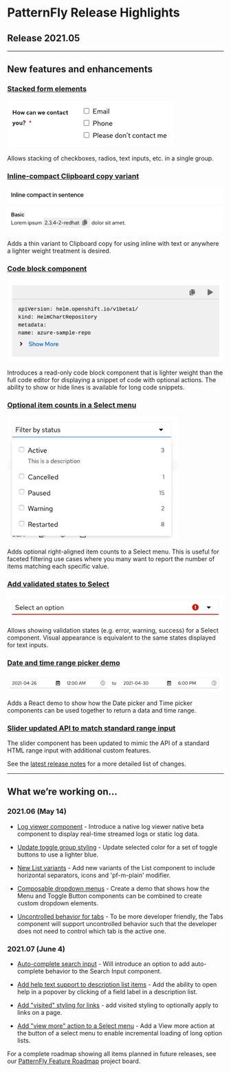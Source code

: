 # PatternFly Release Highlights
## Release 2021.05
----------------------------------------------------------
## New features and enhancements

### [Stacked form elements](https://www.patternfly.org/v4/components/form#horizontal-stacked-no-padding-top)

![stacked radio buttons in a horizontal form](./img/stacked-form-elements.png)

Allows stacking of checkboxes, radios, text inputs, etc. in a single group.

### [Inline-compact Clipboard copy variant](https://www.patternfly.org/v4/components/clipboard-copy#inline-compact)

![inline compact clipboard copy](./img/inline-clipboard-copy.png)

Adds a thin variant to Clipboard copy for using inline with text or anywhere a lighter weight treatment is desired.

### [Code block component](https://www.patternfly.org/v4/components/code-block)

![code block component](./img/code-block.png)

Introduces a read-only code block component that is lighter weight than the full code editor for displaying a snippet of code with optional actions. The ability to show or hide lines is available for long code snippets.

### [Optional item counts in a Select menu](https://www.patternfly.org/v4/components/select#checkbox-input-with-counts)

![item counts in a select menu](./img/select-item-counts.png)

Adds optional right-aligned item counts to a Select menu. This is useful for faceted filtering use cases where you many want to report the number of items matching each specific value.

### [Add validated states to Select](https://www.patternfly.org/v4/components/select#validated)

![validated select menu](./img/validated-select.png)

Allows showing validation states (e.g. error, warning, success) for a Select component. Visual appearance is equivalent to the same states displayed for text inputs.

### [Date and time range picker demo](https://www.patternfly.org/v4/components/date-picker/react-demos#date-and-time-range-picker)

![date and time range demo](./img/date-time-picker.png)

Adds a React demo to show how the Date picker and Time picker components can be used together to return a data and time range.

### [Slider updated API to match standard range input](https://www.patternfly.org/v4/components/slider)

The slider component has been updated to mimic the API of a standard HTML range input with additional custom features.

See the [latest release notes](https://www.patternfly.org/v4/developer-resources/release-notes) for a more detailed list of changes.

-----------------------------------------------------------------------------

## What we’re working on...

### 2021.06 (May 14)

* [Log viewer component](https://github.com/patternfly/patternfly-react/issues/5341) - Introduce a native log viewer native beta component to display real-time streamed logs or static log data.

* [Update toggle group styling](https://github.com/patternfly/patternfly/issues/3951) - Update selected color for a set of toggle buttons to use a lighter blue.

* [New List variants](https://github.com/patternfly/patternfly-react/issues/5336) - Add new variants of the List component to include horizontal separators, icons and 'pf-m-plain' modifier.

* [Composable dropdown menus](https://github.com/patternfly/patternfly-react/issues/5073) - Create a demo that shows how the Menu and Toggle Button components can be combined to create custom dropdown elements.

* [Uncontrolled behavior for tabs]() - To be more developer friendly, the Tabs component will support uncontrolled behavior such that the developer does not need to control which tab is the active one.

### 2021.07 (June 4)

* [Auto-complete search input](https://github.com/patternfly/patternfly-react/issues/5499) - Will introduce an option to add auto-complete behavior to the Search Input component.

* [Add help text support to description list items]() - Add the ability to open help in a popover by clicking of a field label in a description list.

* [Add "visited" styling for links](https://github.com/patternfly/patternfly/issues/3726) - add visited styling to optionally apply to links on a page.

* [Add "view more" action to a Select menu](https://github.com/patternfly/patternfly/issues/3953) - Add a View more action at the button of a select menu to enable incremental loading of long option lists.

For a complete roadmap showing all items planned in future releases, see our [PatternFly Feature Roadmap](https://github.com/orgs/patternfly/projects/4?fullscreen=true) project board.
